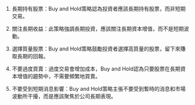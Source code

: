 

1. 長期持有股票：Buy and Hold策略認為投資者應該長期持有股票，而非短期交易。

2. 關注長期收益：此策略強調長期投資，應該關注長期資本增值，而不是短期波動。

3. 選擇質量股票：Buy and Hold策略鼓勵投資者選擇高質量的股票，留下來賺取長期的回報。

4. 不要過度買賣：過度交易會增加成本，Buy and Hold認為只要股票在長期資本增值的趨勢中，不需要頻繁地買賣。

5. 不要受到短期消息影響：Buy and Hold策略主張不要受到暫時的消息和市場波動所干擾，而是應該聚焦於公司長期表現。